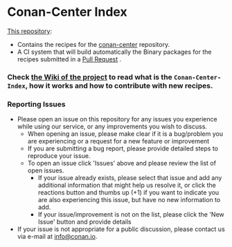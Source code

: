 # Conan-Center Index

[This repository](https://github.com/conan-io/conan-center-index):

  - Contains the recipes for the [conan-center](https://bintray.com/conan/conan-center) repository.
  - A CI system that will build automatically the Binary packages for the recipes submitted in a [Pull Request](https://github.com/conan-io/conan-center-index/pulls) .


### Check [the Wiki of the project](https://github.com/conan-io/conan-center-index/wiki) to read what is the `Conan-Center-Index`, how it works and how to contribute with new recipes. 



### Reporting Issues

* Please open an issue on this repository for any issues you experience while using our service, 
  or any improvements you wish to discuss.
  * When opening an issue, please make clear if it is a bug/problem you are experiencing or a request
    for a new feature or improvement
  * If you are submitting a bug report, please provide detailed steps to reproduce your issue. 
  * To open an issue click 'Issues' above and please review the list of open issues.
    * If your issue already exists, please select that issue and add any additional information that might 
      help us resolve it, or click the reactions button and thumbs up (+1) if you want to indicate you are also 
      experiencing this issue, but have no new information to add.
    * If your issue/improvement is not on the list, please click the 'New Issue' button and provide details
* If your issue is not appropriate for a public discussion, please contact us via e-mail at info@conan.io.
